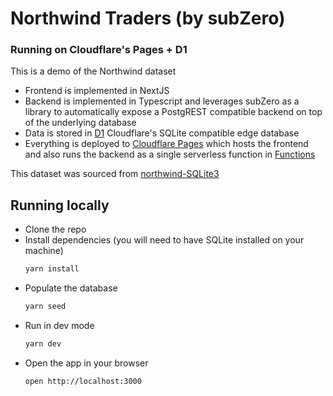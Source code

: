 # Northwind Traders (by subZero)
### Running on Cloudflare&apos;s Pages + D1
This is a demo of the Northwind dataset
- Frontend is implemented in NextJS</li>
- Backend is implemented in Typescript and leverages subZero as a library to automatically expose a PostgREST compatible backend on top of the underlying database
- Data is stored in [D1](https://blog.cloudflare.com/introducing-d1) Cloudflare's SQLite compatible edge database
- Everything is deployed to [Cloudflare Pages](https://pages.cloudflare.com/) which
  hosts the frontend and also runs the backend as a single serverless function in [Functions](https://developers.cloudflare.com/pages/platform/functions/)

This dataset was sourced from [northwind-SQLite3](https://github.com/jpwhite3/northwind-SQLite3)

## Running locally
- Clone the repo
- Install dependencies (you will need to have SQLite installed on your machine)
    ```bash
    yarn install
    ```
- Populate the database
    ```bash
    yarn seed
    ```
- Run in dev mode
    ```bash
    yarn dev
    ```
- Open the app in your browser
    ```bash
    open http://localhost:3000
    ```
